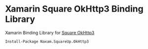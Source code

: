 # Xamarin Square OkHttp3 Binding Library
Xamarin Binding Library for [Square OkHttp3](http://square.github.io/okhttp/)

```
Install-Package Naxam.SquareUp.OkHttp3
```